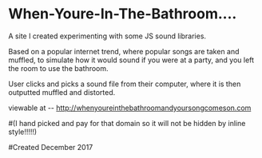 # When-Youre-In-The-Bathroom....


A site I created experimenting with some JS sound libraries.

Based on a popular internet trend, where popular songs are taken and muffled, 
to simulate how it would sound if you were at a party, and you left the room
to use the bathroom.

User clicks and picks a sound file from their computer, where it is then outputted muffled and distorted.

viewable at -- <http://whenyoureinthebathroomandyoursongcomeson.com>

#(I hand picked and pay for that domain so it will not be hidden by inline style!!!!!)


#Created December 2017
